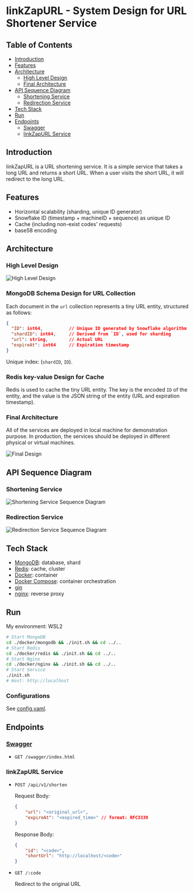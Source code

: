 # linkZapURL - System Design for URL Shortener Service

## Table of Contents
- [Introduction](#introduction)
- [Features](#features)
- [Architecture](#architecture)
  - [High Level Design](#high-level-design)
  - [Final Architecture](#final-architecture)
- [API Sequence Diagram](#api-sequence-diagram)
    - [Shortening Service](#shortening-service)
    - [Redirection Service](#redirection-service)
- [Tech Stack](#tech-stack)
- [Run](#run)
- [Endpoints](#endpoints)
  - [Swagger](#swagger)
  - [linkZapURL Service](#linkzapurl-service)

## Introduction
linkZapURL is a URL shortening service. It is a simple service that takes a long URL and returns a short URL. When a user visits the short URL, it will redirect to the long URL.

## Features
- Horizontal scalability (sharding, unique ID generator)
- Snowflake ID (timestamp + machineID + sequence) as unique ID
- Cache (including non-exist codes' requests)
- base58 encoding

## Architecture

### High Level Design
![High Level Design](./docs/design/High_Level_Design.jpeg)

### MongoDB Schema Design for URL Collection

Each document in the `url` collection represents a tiny URL entity, structured as follows:

```json
{
  "ID": int64,          // Unique ID generated by Snowflake algorithm
  "shardID": int64,     // Derived from `ID`, used for sharding
  "url": string,        // Actual URL
  "expireAt": int64     // Expiration timestamp
}
```
Unique index: (`shardID`, `ID`).

### Redis key-value Design for Cache

Redis is used to cache the tiny URL entity. The key is the encoded `ID` of the entity, and the value is the JSON string of the entity (URL and expiration timestamp).

### Final Architecture
All of the services are deployed in local machine for demonstration purpose. In production, the services should be deployed in different physical or virtual machines.

![Final Design](./docs/diagrams/linkzapurl_architecture.png)

## API Sequence Diagram
### Shortening Service

![Shortening Service Sequence Diagram](./docs/design/Shortening%20Service/sequentialDiagram.jpeg)

### Redirection Service

![Redirection Service Sequence Diagram](./docs/design/Redirection%20Service/sequentialDiagram.jpeg)

## Tech Stack
- [MongoDB](https://www.mongodb.com/): database, shard
- [Redis](https://redis.io/): cache, cluster
- [Docker](https://www.docker.com/): container
- [Docker Compose](https://docs.docker.com/compose/): container orchestration
- [gin](https://github.com/gin-gonic/gin)
- [nginx](https://www.nginx.com/): reverse proxy

## Run
My environment: WSL2
```bash
# Start MongoDB
cd ./docker/mongodb && ./init.sh && cd ../..
# Start Redis
cd ./docker/redis && ./init.sh && cd ../..
# Start Nginx
cd ./docker/nginx && ./init.sh && cd ../..
# Start Service
./init.sh
# Host: http://localhost
```

### Configurations
See [config.yaml](./docker/config.yaml).

## Endpoints

### [Swagger](./docs/swagger.json)
- `GET /swagger/index.html`

### linkZapURL Service
- `POST /api/v1/shorten`

    Request Body:
    ```json
    {
        "url": "<original_url>",
        "expireAt": "<expired_time>" // format: RFC3339
    }
    ```
    
    Response Body:
    ```json
    {
        "id": "<code>",
        "shortUrl": "http://localhost/<code>"
    }
    ```
- `GET /:code`

   Redirect to the original URL
